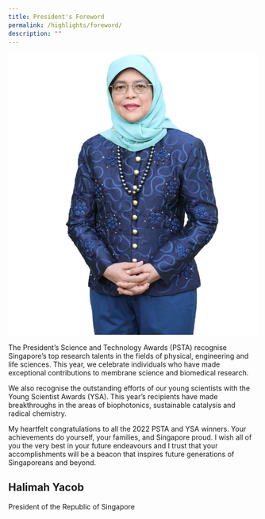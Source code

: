```yaml
---
title: President's Foreword
permalink: /highlights/foreword/
description: ""
---
```





![Halimah Yacob](/images/Presidents%20foreword/psta2022-president's-foreword.jpg)

The President’s Science and Technology Awards (PSTA) recognise Singapore’s top research talents in the fields of physical, engineering and life sciences. This year, we celebrate individuals who have made exceptional contributions to membrane science and biomedical research.

We also recognise the outstanding efforts of our young scientists with the Young Scientist Awards (YSA). This year’s recipients have made breakthroughs in the areas of biophotonics, sustainable catalysis and radical chemistry.

My heartfelt congratulations to all the 2022 PSTA and YSA winners. Your achievements do yourself, your families, and Singapore proud. I wish all of you the very best in your future endeavours and I trust that your accomplishments will be a beacon that inspires future generations of Singaporeans and beyond.


## **Halimah Yacob**

President of the Republic of Singapore
